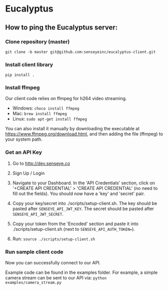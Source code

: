# Eucalyptus

## How to ping the Eucalyptus server:

### Clone repository (master)
`git clone -b master git@github.com:senseyeinc/eucalyptus-client.git`

### Install client library
`pip install .`

### Install ffmpeg
Our client code relies on ffmpeg for h264 video streaming.

* Windows: `choco install ffmpeg`
* Mac: `brew install ffmpeg`
* Linux: `sudo apt-get install ffmpeg`

You can also install it manually by downloading the executable at https://www.ffmpeg.org/download.html, and then adding the file (ffmpeg) to your system path.

### Get an API Key
1. Go to http://dev.senseye.co

2. Sign Up / Login

3. Navigate to your Dashboard. In the 'API Credentials' section, click on '+CREATE API CREDENTIAL' > 'CREATE API CREDENTIAL' (no need to fill out the fields). You should now have a 'key' and 'secret' pair.

4. Copy your key/secret into ./scripts/setup-client.sh.
The key should be pasted after `SENSEYE_API_JWT_KEY`.
The secret should be pasted after `SENSEYE_API_JWT_SECRET`.

5. Copy your token from the 'Encoded' section and paste it into ./scripts/setup-client.sh (next to `SENSEYE_API_AUTH_TOKEN=`).

6. Run: `source ./scripts/setup-client.sh`

### Run sample client code
Now you can successfully connect to our API.

Example code can be found in the examples folder.
For example, a simple camera stream can be sent to our API via: `python examples/camera_stream.py`
